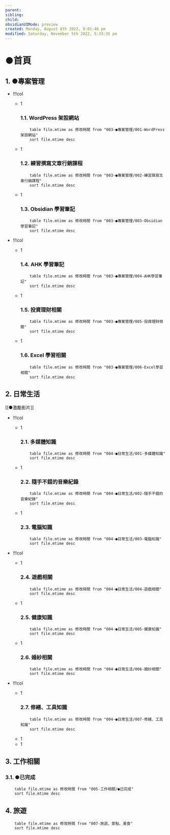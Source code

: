 ```yaml
---
parent: 
sibling: 
child: 
obsidianUIMode: preview
created: Monday, August 8th 2022, 9:01:46 pm
modified: Saturday, November 5th 2022, 5:33:35 pm
---
```

# ●首頁
## 1. ●專案管理

- !!!col
	- 1
		### 1.1. WordPress 架設網站
		```dataview
			table file.mtime as 修改時間 from "003-●專案管理/001-WordPress架設網站" 
			sort file.mtime desc
		```
	- 1
		 ### 1.2. 練習撰寫文章行銷課程
		```dataview
			table file.mtime as 修改時間 from "003-●專案管理/002-練習撰寫文章行銷課程" 
			sort file.mtime desc
		```
	- 1
		### 1.3. Obsidian 學習筆記
		```dataview
			table file.mtime as 修改時間 from "003-●專案管理/003-Obsidian學習筆記" 
			sort file.mtime desc
		```


- !!!col
	- 1
		### 1.4. AHK 學習筆記
		```dataview
			table file.mtime as 修改時間 from "003-●專案管理/004-AHK學習筆記" 
			sort file.mtime desc
		```
	- 1
		### 1.5. 投資理財相關
		```dataview
			table file.mtime as 修改時間 from "003-●專案管理/005-投資理財相關" 
			sort file.mtime desc
		```
	- 1
		### 1.6. Excel 學習相關
		```dataview
			table file.mtime as 修改時間 from "003-●專案管理/006-Excel學習相關" 
			sort file.mtime desc
		```


## 2. 日常生活

[[●激勵影片]]



- !!!col
	- 1
		### 2.1. 多媒體知識
		```dataview
			table file.mtime as 修改時間 from "004-●日常生活/001-多媒體知識" 
			sort file.mtime desc
		```
	- 1
		### 2.2. 隨手不錯的音樂紀錄
		```dataview
			table file.mtime as 修改時間 from "004-●日常生活/002-隨手不錯的音樂紀錄" 
			sort file.mtime desc
		```
	- 1
		### 2.3. 電腦知識
		```dataview
			table file.mtime as 修改時間 from "004-●日常生活/003-電腦知識" 
			sort file.mtime desc
		```




- !!!col
	- 1
		### 2.4. 遊戲相關
		```dataview
			table file.mtime as 修改時間 from "004-●日常生活/004-遊戲相關" 
			sort file.mtime desc
		```
	- 1
		### 2.5. 健康知識
		```dataview
			table file.mtime as 修改時間 from "004-●日常生活/005-健康知識" 
			sort file.mtime desc
		```
	- 1
		### 2.6. 婚紗相關
		```dataview
			table file.mtime as 修改時間 from "004-●日常生活/006-婚紗相關" 
			sort file.mtime desc
		```




- !!!col
	- 1
		### 2.7. 修繕、工具知識
		```dataview
			table file.mtime as 修改時間 from "004-●日常生活/007-修繕、工具知識" 
			sort file.mtime desc
		```
	- 1
	- 1

## 3. 工作相關
### 3.1. ●已完成
```dataview
	table file.mtime as 修改時間 from "005-工作相關/●已完成" 
	sort file.mtime desc
```

## 4. 旅遊
```dataview
	table file.mtime as 修改時間 from "007-旅遊、景點、美食" 
	sort file.mtime desc
```

